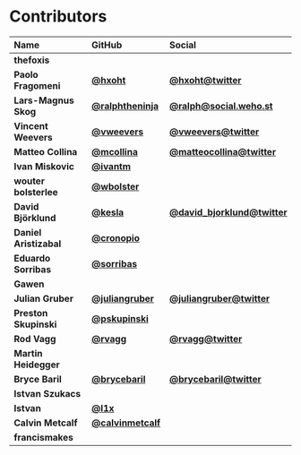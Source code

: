 # Contributors

| Name                   | GitHub                                                 | Social                                                              |
| :--------------------- | :----------------------------------------------------- | :------------------------------------------------------------------ |
| **thefoxis**           |                                                        |                                                                     |
| **Paolo Fragomeni**    | [**@hxoht**](https://github.com/hxoht)                 | [**@hxoht@twitter**](https://twitter.com/hxoht)                     |
| **Lars-Magnus Skog**   | [**@ralphtheninja**](https://github.com/ralphtheninja) | [**@ralph@social.weho.st**](https://social.weho.st/@ralph)          |
| **Vincent Weevers**    | [**@vweevers**](https://github.com/vweevers)           | [**@vweevers@twitter**](https://twitter.com/vweevers)               |
| **Matteo Collina**     | [**@mcollina**](https://github.com/mcollina)           | [**@matteocollina@twitter**](https://twitter.com/matteocollina)     |
| **Ivan Miskovic**      | [**@ivantm**](https://github.com/ivantm)               |                                                                     |
| **wouter bolsterlee**  | [**@wbolster**](https://github.com/wbolster)           |                                                                     |
| **David Björklund**    | [**@kesla**](https://github.com/kesla)                 | [**@david_bjorklund@twitter**](https://twitter.com/david_bjorklund) |
| **Daniel Aristizabal** | [**@cronopio**](https://github.com/cronopio)           |                                                                     |
| **Eduardo Sorribas**   | [**@sorribas**](https://github.com/sorribas)           |                                                                     |
| **Gawen**              |                                                        |                                                                     |
| **Julian Gruber**      | [**@juliangruber**](https://github.com/juliangruber)   | [**@juliangruber@twitter**](https://twitter.com/juliangruber)       |
| **Preston Skupinski**  | [**@pskupinski**](https://github.com/pskupinski)       |                                                                     |
| **Rod Vagg**           | [**@rvagg**](https://github.com/rvagg)                 | [**@rvagg@twitter**](https://twitter.com/rvagg)                     |
| **Martin Heidegger**   |                                                        |                                                                     |
| **Bryce Baril**        | [**@brycebaril**](https://github.com/brycebaril)       | [**@brycebaril@twitter**](https://twitter.com/brycebaril)           |
| **Istvan Szukacs**     |                                                        |                                                                     |
| **Istvan**             | [**@l1x**](https://github.com/l1x)                     |                                                                     |
| **Calvin Metcalf**     | [**@calvinmetcalf**](https://github.com/calvinmetcalf) |                                                                     |
| **francismakes**       |                                                        |                                                                     |
